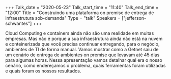 +++
Talk_date = "2020-05-23"
Talk_start_time = "11:40"
Talk_end_time = "12:00"
Title = "Construindo uma plataforma on premise de entrega de infraestrutura sob-demanda"
Type = "talk"
Speakers = ["jefferson-schwantes"]
+++

Cloud Computing e containers ainda não são uma realidade em muitas empresas. Mas não é porque a sua infraestrutura ainda não está na nuvem e conteinerizada que você precisa continuar entregando, para o negócio, ambientes de TI de forma manual. Vamos mostrar como a Getnet saiu de um cenário de entrega de ambientes on premise que levavam até 45 dias para algumas horas. Nessa apresentação vamos detalhar qual era o nosso cenário, como endereçamos o problema, quais ferramentas foram utilizadas e quais foram os nossos resultados.